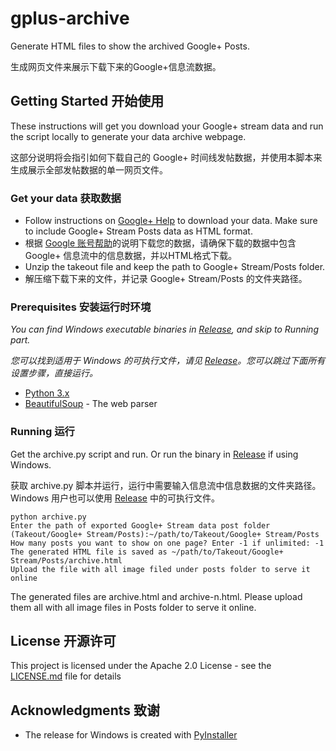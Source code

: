 # gplus-archive
Generate HTML files to show the archived Google+ Posts.

生成网页文件来展示下载下来的Google+信息流数据。

## Getting Started 开始使用

These instructions will get you download your Google+ stream data and run the script locally to generate your data archive webpage.

这部分说明将会指引如何下载自己的 Google+ 时间线发帖数据，并使用本脚本来生成展示全部发帖数据的单一网页文件。

### Get your data 获取数据
+ Follow instructions on [Google+ Help](https://support.google.com/plus/answer/1045788) to download your data. Make sure to include Google+ Stream Posts data as HTML format.
+ 根据 [Google 账号帮助](https://support.google.com/accounts/answer/3024190?hl=zh-Hans)的说明下载您的数据，请确保下载的数据中包含 Google+ 信息流中的信息数据，并以HTML格式下载。
+ Unzip the takeout file and keep the path to Google+ Stream/Posts folder.
+ 解压缩下载下来的文件，并记录 Google+ Stream/Posts 的文件夹路径。

### Prerequisites 安装运行时环境

_You can find Windows executable binaries in [Release](https://github.com/cyblocker/gplus-archive/releases/latest), and skip to Running part._

_您可以找到适用于 Windows 的可执行文件，请见 [Release](https://github.com/cyblocker/gplus-archive/releases/latest)。您可以跳过下面所有设置步骤，直接运行。_

- [Python 3.x](https://www.python.org/) 
- [BeautifulSoup](https://www.crummy.com/software/BeautifulSoup/) - The web parser

### Running 运行

Get the archive.py script and run. Or run the binary in [Release](https://github.com/cyblocker/gplus-archive/releases/latest) if using Windows.

获取 archive.py 脚本并运行，运行中需要输入信息流中信息数据的文件夹路径。Windows 用户也可以使用 [Release](https://github.com/cyblocker/gplus-archive/releases/latest) 中的可执行文件。
```
python archive.py
Enter the path of exported Google+ Stream data post folder (Takeout/Google+ Stream/Posts):~/path/to/Takeout/Google+ Stream/Posts
How many posts you want to show on one page? Enter -1 if unlimited: -1
The generated HTML file is saved as ~/path/to/Takeout/Google+ Stream/Posts/archive.html
Upload the file with all image filed under posts folder to serve it online
```

The generated files are archive.html and archive-n.html. Please upload them all with all image files in Posts folder to serve it online.

## License 开源许可

This project is licensed under the Apache 2.0 License - see the [LICENSE.md](LICENSE.md) file for details

## Acknowledgments 致谢

* The release for Windows is created with [PyInstaller](http://www.pyinstaller.org)